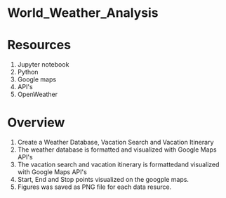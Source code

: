 # World_Weather_Analysis


# Resources
1. Jupyter notebook
2. Python
3. Google maps
4. API's
5. OpenWeather 


# Overview
1. Create a Weather Database, Vacation Search and Vacation Itinerary
2. The weather database is formatted and visualized with Google Maps API's
3. The vacation search and vacation itinerary is formattedand  visualized with Google Maps API's
4. Start, End and Stop points visualized on the googple maps.
5. Figures was saved as PNG file for each data resurce.
